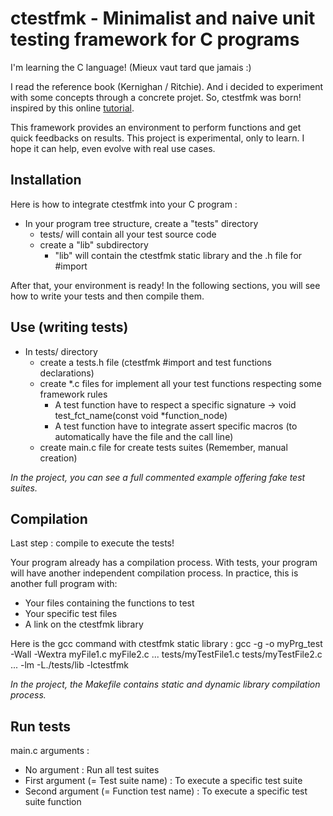 # ctestfmk - Minimalist and naive unit testing framework for C programs

I'm learning the C language! (Mieux vaut tard que jamais :)

I read the reference book (Kernighan / Ritchie). And i decided to experiment with some concepts through a concrete projet.
So, ctestfmk was born! inspired by this online [tutorial](https://koor.fr/C/Tutorial/FunctionPointers.wp).

This framework provides an environment to perform functions and get quick feedbacks on results.
This project is experimental, only to learn. I hope it can help, even evolve with real use cases.

## Installation

Here is how to integrate ctestfmk into your C program :

* In your program tree structure, create a "tests" directory
  * tests/ will contain all your test source code
  * create a "lib" subdirectory
    * "lib" will contain the ctestfmk static library and the .h file for #import

After that, your environment is ready!
In the following sections, you will see how to write your tests and then compile them.

## Use (writing tests)

* In tests/ directory
  * create a tests.h file (ctestfmk #import and test functions declarations)
  * create *.c files for implement all your test functions respecting some framework rules
    * A test function have to respect a specific signature -> void test_fct_name(const void *function_node)
    * A test function have to integrate assert specific macros (to automatically have the file and the call line)
  * create main.c file for create tests suites (Remember, manual creation)

*In the project, you can see a full commented example offering fake test suites.*

## Compilation

Last step : compile to execute the tests!

Your program already has a compilation process. With tests, your program will have another independent compilation process.
In practice, this is another full program with:

* Your files containing the functions to test
* Your specific test files
* A link on the ctestfmk library

Here is the gcc command with ctestfmk static library :
gcc -g -o myPrg_test -Wall -Wextra myFile1.c myFile2.c ... tests/myTestFile1.c tests/myTestFile2.c ... -lm -L./tests/lib -lctestfmk

*In the project, the Makefile contains static and dynamic library compilation process.*

## Run tests

main.c arguments :

* No argument : Run all test suites
* First argument (= Test suite name) : To execute a specific test suite
* Second argument (= Function test name) : To execute a specific test suite function
